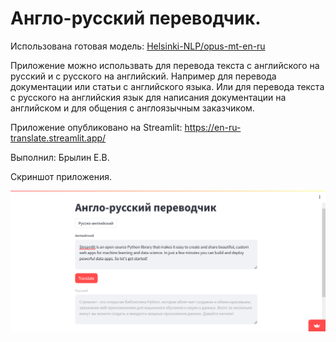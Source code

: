 # Англо-русский переводчик.

Использована готовая модель: [Helsinki-NLP/opus-mt-en-ru](https://huggingface.co/Helsinki-NLP/opus-mt-en-ru)

Приложение можно использвать для перевода текста с английского на русский и с русского на английский.
Например для перевода документации или статьи с английского языка. Или для перевода текста с русского
на английския язык для написания документации на английском и для общения с англоязычным заказчиком.

Приложение опубликовано на Streamlit: https://en-ru-translate.streamlit.app/

Выполнил: Брылин Е.В.

Скриншот приложения.

![](screenshot.png)